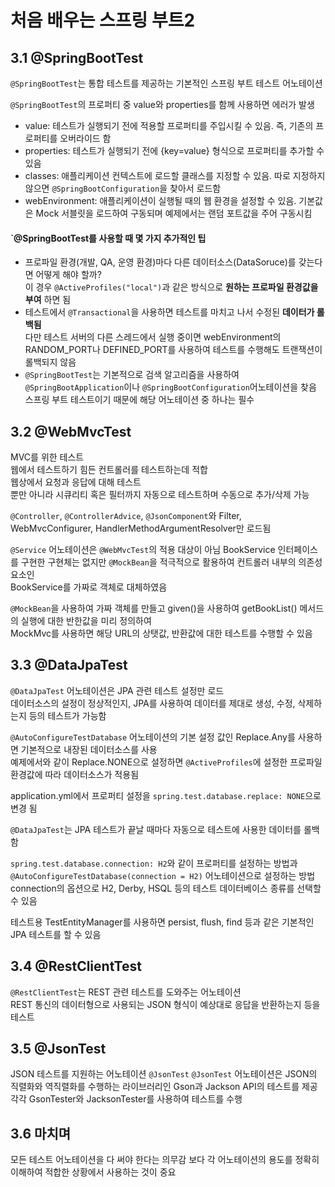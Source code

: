 # 처음 배우는 스프링 부트2
## 3.1 @SpringBootTest
`@SpringBootTest`는 통합 테스트를 제공하는 기본적인 스프링 부트 테스트 어노테이션

`@SpringBootTest`의 프로퍼티 중 value와 properties를 함께 사용하면 에러가 발생

- value: 테스트가 실행되기 전에 적용할 프로퍼티를 주입시킬 수 있음. 즉, 기존의 프로퍼티를 오버라이드 함
- properties: 테스트가 실행되기 전에 {key=value} 형식으로 프로퍼티를 추가할 수 있음
- classes: 애플리케이션 컨텍스트에 로드할 클래스를 지정할 수 있음. 따로 지정하지 않으면 `@SpringBootConfiguration`을 찾아서 로드함
- webEnvironment: 애플리케이션이 실행될 때의 웹 환경을 설정할 수 있음. 기본값은 Mock 서블릿을 로드하여 구동되며 예제에서는 랜덤 포트값을 주어 구동시킴

#### `@SpringBootTest를 사용할 때 몇 가지 추가적인 팁
- 프로파일 환경(개발, QA, 운영 환경)마다 다른 데이터소스(DataSoruce)를 갖는다면 어떻게 해야 할까?  
이 경우 `@ActiveProfiles("local")`과 같은 방식으로 **원하는 프로파일 환경값을 부여** 하면 됨
- 테스트에서 `@Transactional`을 사용하면 테스트를 마치고 나서 수정된 **데이터가 롤백됨**  
다만 테스트 서버의 다른 스레드에서 실행 중이면 webEnvironment의 RANDOM_PORT나 DEFINED_PORT를 사용하여 테스트를 수행해도 트랜잭션이 롤백되지 않음
- `@SpringBootTest`는 기본적으로 검색 알고리즘을 사용하여 `@SpringBootApplication`이나 `@SpringBootConfiguration`어노테이션을 찾음  
스프링 부트 테스트이기 때문에 해당 어노테이션 중 하나는 필수

## 3.2 @WebMvcTest
MVC를 위한 테스트  
웹에서 테스트하기 힘든 컨트롤러를 테스트하는데 적합  
웹상에서 요청과 응답에 대해 테스트  
뿐만 아니라 시큐리티 혹은 필터까지 자동으로 테스트하며 수동으로 추가/삭제 가능

`@Controller`, `@ControllerAdvice`, `@JsonComponent`와 Filter, WebMvcConfigurer, HandlerMethodArgumentResolver만 로드됨

`@Service` 어노테이션은 `@WebMvcTest`의 적용 대상이 아님
BookService 인터페이스를 구현한 구현체는 없지만 `@MockBean`을 적극적으로 활용하여 컨트롤러 내부의 의존성 요소인  
BookService를 가짜로 객체로 대체하였음

`@MockBean`을 사용하여 가짜 객체를 만들고 given()을 사용하여 getBookList() 메서드의 실행에 대한 반한값을 미리 정의하여  
MockMvc를 사용하면 해당 URL의 상탯값, 반환값에 대한 테스트를 수행할 수 있음

## 3.3 @DataJpaTest
`@DataJpaTest` 어노테이션은 JPA 관련 테스트 설정만 로드  
데이터소스의 설정이 정상적인지, JPA를 사용하여 데이터를 제대로 생성, 수정, 삭제하는지 등의 테스트가 가능함

`@AutoConfigureTestDatabase` 어노테이션의 기본 설정 값인 Replace.Any를 사용하면 기본적으로 내장된 데이터소스를 사용  
예제에서와 같이 Replace.NONE으로 설정하면 `@ActiveProfiles`에 설정한 프로파일 환경값에 따라 데이터소스가 적용됨

application.yml에서 프로퍼티 설정을 `spring.test.database.replace: NONE`으로 변경 됨

`@DataJpaTest`는 JPA 테스트가 끝날 때마다 자동으로 테스트에 사용한 데이터를 롤백함

`spring.test.database.connection: H2`와 같이 프로퍼티를 설정하는 방법과  
`@AutoConfigureTestDatabase(connection = H2)` 어노테이션으로 설정하는 방법  
connection의 옵션으로 H2, Derby, HSQL 등의 테스트 데이터베이스 종류를 선택할 수 있음

테스트용 TestEntityManager를 사용하면 persist, flush, find 등과 같은 기본적인 JPA 테스트를 할 수 있음

## 3.4 @RestClientTest
`@RestClientTest`는 REST 관련 테스트를 도와주는 어노테이션  
REST 통신의 데이터형으로 사용되는 JSON 형식이 예상대로 응답을 반환하는지 등을 테스트

## 3.5 @JsonTest
JSON 테스트를 지원하는 어노테이션 `@JsonTest`
`@JsonTest` 어노테이션은 JSON의 직렬화와 역직렬화를 수행하는 라이브러리인 Gson과 Jackson API의 테스트를 제공
각각 GsonTester와 JacksonTester를 사용하여 테스트를 수행

## 3.6 마치며
모든 테스트 어노테이션을 다 써야 한다는 의무감 보다 
각 어노테이션의 용도를 정확히 이해하여 적합한 상황에서 사용하는 것이 중요